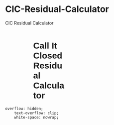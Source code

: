 # CIC-Residual-Calculator
CIC Residual Calculator

<h1 style="width:100px;text-align:left; padding: 10px 0px 0px 90px;"><strong><span style="font-family:Arial,Helvetica,sans-serif">Call It Closed Residual Calculator</span></strong></h1>

    overflow: hidden;
        text-overflow: clip;
        white-space: nowrap;